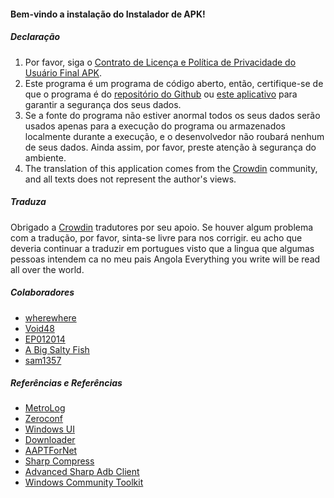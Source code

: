 #### Bem-vindo a instalação do Instalador de APK!

##### Declaração
1. Por favor, siga o [Contrato de Licença e Política de Privacidade do Usuário Final APK](https://github.com/Paving-Base/APK-Installer/blob/main/Privacy.md).
2. Este programa é um programa de código aberto, então, certifique-se de que o programa é do [repositório do Github](https://github.com/Paving-Base/APK-Installer) ou [este aplicativo](https://www.microsoft.com/store/apps/9P2JFQ43FPPG) para garantir a segurança dos seus dados.
3. Se a fonte do programa não estiver anormal todos os seus dados serão usados apenas para a execução do programa ou armazenados localmente durante a execução, e o desenvolvedor não roubará nenhum de seus dados. Ainda assim, por favor, preste atenção à segurança do ambiente.
4. The translation of this application comes from the [Crowdin](https://crowdin.com/project/APKInstaller "Crowdin") community, and all texts does not represent the author's views.

##### Traduza
Obrigado a [Crowdin](https://crowdin.com/project/APKInstaller "Crowdin") tradutores por seu apoio. Se houver algum problema com a tradução, por favor, sinta-se livre para nos corrigir. eu acho que deveria continuar a traduzir em portugues visto que a lingua que algumas pessoas intendem ca no meu pais Angola Everything you write will be read all over the world.

##### Colaboradores
- [wherewhere](https://github.com/wherewhere)
- [Void48](https://github.com/Void48)
- [EP012014](https://github.com/EP012014)
- [A Big Salty Fish](https://github.com/bigsaltyfishes)
- [sam1357](https://github.com/sam1357)

##### Referências e Referências
- [MetroLog](https://github.com/roubachof/MetroLog "MetroLog")
- [Zeroconf](https://github.com/novotnyllc/Zeroconf "Zeroconf")
- [Windows UI](https://github.com/microsoft/microsoft-ui-xaml "Windows UI")
- [Downloader](https://github.com/bezzad/Downloader "Downloader")
- [AAPTForNet](https://github.com/canheo136/QuickLook.Plugin.ApkViewer "AAPTForNet")
- [Sharp Compress](https://github.com/adamhathcock/sharpcompress "Sharp Compress")
- [Advanced Sharp Adb Client](https://github.com/yungd1plomat/AdvancedSharpAdbClient "Advanced Sharp Adb Client")
- [Windows Community Toolkit](https://github.com/CommunityToolkit/WindowsCommunityToolkit "Windows Community Toolkit")